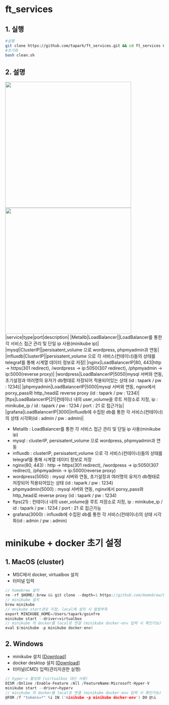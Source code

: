 # ft_services
## 1. 실행
~~~bash
#실행
git clone https://github.com/tapark/ft_services.git && cd ft_services && bash setup.sh
#초기화
bash clean.sh
~~~
## 2. 설명
<img src="https://user-images.githubusercontent.com/67908647/115196427-d9d14100-a12a-11eb-94e3-321f49bdfaee.png"  width="400"> <img src="https://user-images.githubusercontent.com/67908647/115196763-3df40500-a12b-11eb-88ae-9b3287f7c69c.png"  width="400">
 |service|type|port|description|
 |Metallb|LoadBalancer||LoadBalancer를 통한 각 서비스 접근 관리 및 단일 ip 사용(minikube ip)|
 |mysql|ClusterIP||persisatent_volume 으로 wordpress, phpmyadmin과 연동|
 |influxdb|ClusterIP||persisatent_volume 으로 각 서비스(컨테이너)들의 상태를 telegraf를 통해 시계열 데이터 정보로 저장|
 |nginx|LoadBalancerIP|80, 443|http -> https(301 redirect), /wordpress -> ip:5050(307 redirect), /phpmyadmin -> ip:5000(reverse proxy)|
 |wordpress|LoadBalancerIP|5050|mysql 서버와 연동, 초기설정과 여러명의 유저가 db형태로 저장되어 적용되어있는 상태 (id : tapark / pw : 1234)|
 |phpmyadmin|LoadBalancerIP|5000|mysql 서버와 연동, nginx에서 porxy_pass와 http_head로 reverse proxy (id : tapark / pw : 1234)|
 |ftps|LoadBalancerIP|21|컨테이너 내의 user_volume을 루트 저장소로 지정, ip : minikube_ip / id : tapark / pw : 1234 / port : 21 로 접근가능|
 |grafana|LoadBalancerIP|3000|influxdb에 수집된 db를 통한 각 서비스(컨테이너)의 상태 시각화(id : admin / pw : admin)|

 - Metallb : LoadBalancer를 통한 각 서비스 접근 관리 및 단일 ip 사용(minikube ip)
 - mysql : clusterIP, persisatent_volume 으로 wordpress, phpmyadmin과 연동
 - influxdb : clusterIP, persisatent_volume 으로 각 서비스(컨테이너)들의 상태를 telegraf를 통해 시계열 데이터 정보로 저장
 - nginx(80, 443) : http -> https(301 redirect), /wordpress -> ip:5050(307 redirect), /phpmyadmin -> ip:5000(reverse proxy)
 - wordpress(5050) : mysql 서버와 연동, 초기설정과 여러명의 유저가 db형태로 저장되어 적용되어있는 상태 (id : tapark / pw : 1234)
 - phpmyadmin(5000) : mysql 서버와 연동, nginx에서 porxy_pass와 http_head로 reverse proxy (id : tapark / pw : 1234)
 - ftps(21) : 컨테이너 내의 user_volume을 루트 저장소로 지정, ip : minikube_ip / id : tapark / pw : 1234 / port : 21 로 접근가능
 - grafana(3000) : influxdb에 수집된 db를 통한 각 서비스(컨테이너)의 상태 시각화(id : admin / pw : admin)
   
# minikube + docker 초기 설정
## 1. MacOS (cluster)
 - MSC에서 docker, virtualbox 설치
 - 터미널 입력  
~~~C
// homebrew 설치
rm -rf $HOME/.brew && git clone --depth=1 https://github.com/Homebrew/brew $HOME/.brew && echo 'export PATH=$HOME/.brew/bin:$PATH' >> $HOME/.zshrc && source $HOME/.zshrc && brew update
// minikube 설치
brew minikube
// mnikube start경로 지정, local에 설치 시 용량부족 
export MINIKUBE_HOME=/Users/tapark/goinfre  
minikube start --driver=virtualbox  
// minikube 의 docker를 local로 연결 (minikube docker-env 입력 시 확인가능) 
eval $(minikube -p minikube docker-env) 
~~~
## 2. Windows
 - minikube 설치 [[Download](https://github.com/kubernetes/minikube/releases/latest/download/minikube-installer.exe)]
 - docker desktop 설치 [[Download](https://desktop.docker.com/win/stable/Docker%20Desktop%20Installer.exe)]
 - 터미널(CMD) 입력(관리자권한 실행)  
~~~C
// hyper-v 활성화 (virtualbox 대신 사용)  
DISM /Online /Enable-Feature /All /FeatureName:Microsoft-Hyper-V  
minikube start --driver=hyperv  
// minikube 의 docker를 local로 연결 (minikube docker-env 입력 시 확인가능)  
@FOR /f "tokens=*" %i IN ('minikube -p minikube docker-env') DO @%i  
~~~
